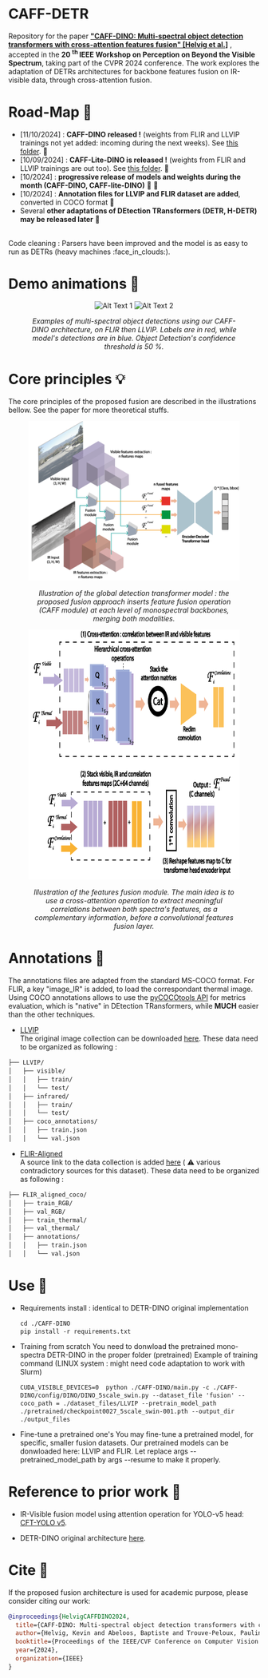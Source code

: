 # CAFF-DETR
Repository for the paper [__"CAFF-DINO: Multi-spectral object detection transformers with cross-attention features fusion" [Helvig et al.]__](https://openaccess.thecvf.com/content/CVPR2024W/PBVS/papers/Helvig_CAFF-DINO_Multi-spectral_Object_Detection_Transformers_with_Cross-attention_Features_Fusion_CVPRW_2024_paper.pdf) , accepted in the __20 <sup> th </sup> IEEE Workshop on Perception on Beyond the Visible Spectrum__, taking part of the CVPR 2024 conference. The work explores the adaptation of DETRs architectures for backbone features fusion on IR-visible data, through cross-attention fusion.

# Road-Map :construction: 
- [11/10/2024] : __CAFF-DINO released !__ (weights from FLIR and LLVIP trainings not yet added: incoming during the next weeks). See [this folder](https://github.com/kevinhelvig/CAFF-DETR/tree/main/CAFF-DINO). :t-rex:
- [10/09/2024] : __CAFF-Lite-DINO is released !__ (weights from FLIR and LLVIP trainings are out too). See [this folder](https://github.com/kevinhelvig/CAFF-DETR/tree/main/CAFF-lite-DINO). :lizard:
- [10/2024] : __progressive release of models and weights during the month (CAFF-DINO, CAFF-lite-DINO)__ :t-rex: :lizard: 	
- [10/2024] : __Annotation files for LLVIP and FLIR dataset are added__, converted in COCO format :notebook_with_decorative_cover:
- Several __other adaptations of DEtection TRansformers (DETR, H-DETR) may be released later__ :robot:
<br> 
Code cleaning : Parsers have been improved and the model is as easy to run as DETRs (heavy machines :face_in_clouds:).


# Demo animations :movie_camera: 
<figure>
<p align="center">
  <img src="illustrations\pairs_dino_testset_flir2-ezgif.com-optimize.gif" alt="Alt Text 1">
  <img src="illustrations\pairs_dino_testset_llvip_v2.gif" alt="Alt Text 2">
</p>
<figcaption style="text-align: center; font-style: italic;"> <p> <i> Examples of multi-spectral object detections using our CAFF-DINO architecture, on FLIR then LLVIP. Labels are in red, while model's detections are in blue. 
Object Detection's confidence threshold is 50 %.</i> </p> </figcaption>
</figure>

# Core principles :bulb: 

The core principles of the proposed fusion are described in the illustrations bellow. See the paper for more theoretical stuffs. 

<figure>
<p align="center">
  <img src="illustrations\fusion_DETR_globalpathway.png" alt="Alt Text 1" >
</p>
<figcaption style="text-align: center; font-style: italic;"> <p> <i> Illustration of the global detection transformer model : the proposed fusion approach inserts feature fusion operation (CAFF module) at each level of monospectral backbones, merging both modalities.</i> </p> </figcaption>
</figure>

<figure>
<p align="center">
  <img src="illustrations\Hcaff_module_schematics.png" alt="Alt Text 1" width="700" height="500">
</p>
<figcaption style="text-align: center; font-style: italic;"> <p> <i> Illustration of the features fusion module. The main idea is to use a cross-attention operation to extract meaningful correlations between both spectra's features, as a complementary information, before a convolutional features fusion layer.</i> </p> </figcaption>
</figure>

# Annotations :bookmark_tabs: 
The annotations files are adapted from the standard MS-COCO format. For FLIR, a key "image_IR" is added, to load the correspondant thermal image. Using COCO annotations allows to use the [pyCOCOtools API](https://pypi.org/project/pycocotools/) for metrics evaluation, which is "native" in DEtection TRansformers, while __MUCH__ easier than the other techniques. 

* [LLVIP](https://zenodo.org/records/13907794/files/LLVIP_coco.zip?download=1) <br>
  The original image collection can be downloaded [here](https://bupt-ai-cz.github.io/LLVIP). 
  These data need to be organized as following :
````bash 
├── LLVIP/
│   ├── visible/
│   │   ├── train/
│   │   └── test/
│   ├── infrared/
│   │   ├── train/
│   │   └── test/
│   ├── coco_annotations/
│   │   ├── train.json
│   │   └── val.json
````

* [FLIR-Aligned](https://zenodo.org/records/13907794/files/FLIR_coco.zip?download=1) <br>
  A source link to the data collection is added [here](https://github.com/zonaqiu/FLIR-align) ( :warning: various contradictory sources for this dataset). 
  These data need to be organized as following :
````bash 
├── FLIR_aligned_coco/
│   ├── train_RGB/
│   ├── val_RGB/
│   ├── train_thermal/
│   ├── val_thermal/
│   ├── annotations/
│   │   ├── train.json
│   │   └── val.json
````

# Use :rocket: 

* Requirements install : identical to DETR-DINO original implementation
  ````
  cd ./CAFF-DINO
  pip install -r requirements.txt
  ````
* Training from scratch
  You need to donwload the pretrained mono-spectra DETR-DINO in the proper folder (pretrained)
  Example of training command (LINUX system : might need code adaptation to work with Slurm)
  ````
  CUDA_VISIBLE_DEVICES=0  python ./CAFF-DINO/main.py -c ./CAFF-DINO/config/DINO/DINO_5scale_swin.py --dataset_file 'fusion' --coco_path = ./dataset_files/LLVIP --pretrain_model_path ./pretrained/checkpoint0027_5scale_swin-001.pth --output_dir ./output_files
  ````
* Fine-tune a pretrained one's
  You may fine-tune a pretrained model, for specific, smaller fusion datasets. 
  Our pretrained models can be donwloaded here: LLVIP and FLIR. Let replace args --pretrained_model_path by args --resume to make it properly.

# Reference to prior work :bookmark: 
- IR-Visible fusion model using attention operation for YOLO-v5 head: [CFT-YOLO v5](https://github.com/DocF/multispectral-object-detection).
* DETR-DINO original architecture [here](https://github.com/IDEA-Research/DINO).

# Cite :closed_book: 
If the proposed fusion architecture is used for academic purpose, please consider citing our work: 

```bibtex
@inproceedings{HelvigCAFFDINO2024,
  title={CAFF-DINO: Multi-spectral object detection transformers with cross-attention features fusion},
  author={Helvig, Kevin and Abeloos, Baptiste and Trouve-Peloux, Pauline},
  booktitle={Proceedings of the IEEE/CVF Conference on Computer Vision and Pattern Recognition Workshops (CVPRW)},
  year={2024},
  organization={IEEE}
}
```

